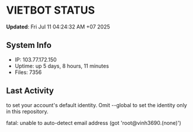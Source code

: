 # VIETBOT STATUS
**Updated**: Fri Jul 11 04:24:32 AM +07 2025

## System Info
- IP: 103.77.172.150
- Uptime: up 5 days, 8 hours, 11 minutes
- Files: 7356

## Last Activity

to set your account's default identity.
Omit --global to set the identity only in this repository.

fatal: unable to auto-detect email address (got 'root@vinh3690.(none)')
